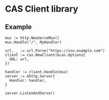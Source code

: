# CAS Client library

## Example

    mux := http.NewServeMux()
    mux.Handle("/", MyHandler)

    url, _ := url.Parse("https://sso.example.com")
    client := cas.NewClient(&cas.Options{
      URL: url,
    })

    handler := client.Handle(mux)
    server := &http.Server{
      Handler: handler,
    }

    server.ListenAndServe()
